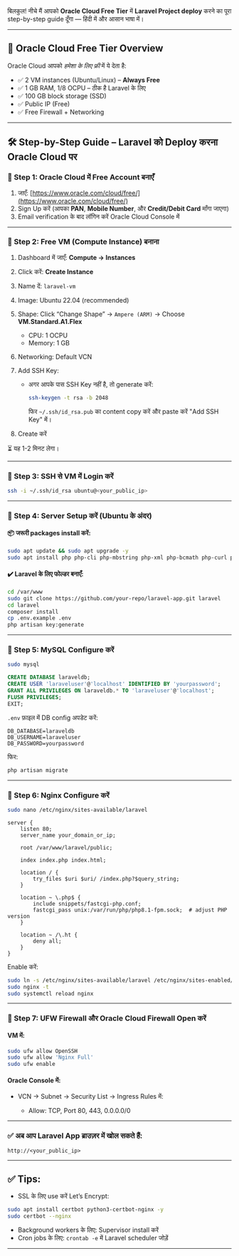 बिलकुल! नीचे मैं आपको **Oracle Cloud Free Tier** में **Laravel Project deploy** करने का पूरा step-by-step guide दूँगा — हिंदी में और आसान भाषा में।

---

## 🧾 Oracle Cloud Free Tier Overview

Oracle Cloud आपको *हमेशा के लिए फ्री* में ये देता है:

* ✅ 2 VM instances (Ubuntu/Linux) – **Always Free**
* ✅ 1 GB RAM, 1/8 OCPU – ठीक है Laravel के लिए
* ✅ 100 GB block storage (SSD)
* ✅ Public IP (Free)
* ✅ Free Firewall + Networking

---

## 🛠️ Step-by-Step Guide – Laravel को Deploy करना Oracle Cloud पर

### 🔹 Step 1: Oracle Cloud में Free Account बनाएँ

1. जाएँ: [https://www.oracle.com/cloud/free/](https://www.oracle.com/cloud/free/)
2. Sign Up करें (आपका **PAN**, **Mobile Number**, और **Credit/Debit Card** माँगा जाएगा)
3. Email verification के बाद लॉगिन करें Oracle Cloud Console में

---

### 🔹 Step 2: Free VM (Compute Instance) बनाना

1. Dashboard में जाएँ: **Compute → Instances**
2. Click करें: **Create Instance**
3. Name दें: `laravel-vm`
4. Image: Ubuntu 22.04 (recommended)
5. Shape: Click “Change Shape” → `Ampere (ARM)` → Choose **VM.Standard.A1.Flex**

   * CPU: 1 OCPU
   * Memory: 1 GB
6. Networking: Default VCN
7. Add SSH Key:

   * अगर आपके पास SSH Key नहीं है, तो generate करें:

     ```bash
     ssh-keygen -t rsa -b 2048
     ```

     फिर `~/.ssh/id_rsa.pub` का content copy करें और paste करें "Add SSH Key" में।
8. Create करें

⏳ यह 1-2 मिनट लेगा।

---

### 🔹 Step 3: SSH से VM में Login करें

```bash
ssh -i ~/.ssh/id_rsa ubuntu@<your_public_ip>
```

---

### 🔹 Step 4: Server Setup करें (Ubuntu के अंदर)

#### 📦 जरूरी packages install करें:

```bash
sudo apt update && sudo apt upgrade -y
sudo apt install php php-cli php-mbstring php-xml php-bcmath php-curl php-mysql php-zip unzip git curl nginx mysql-server composer -y
```

#### ✔️ Laravel के लिए फोल्डर बनाएँ:

```bash
cd /var/www
sudo git clone https://github.com/your-repo/laravel-app.git laravel
cd laravel
composer install
cp .env.example .env
php artisan key:generate
```

---

### 🔹 Step 5: MySQL Configure करें

```bash
sudo mysql
```

```sql
CREATE DATABASE laraveldb;
CREATE USER 'laraveluser'@'localhost' IDENTIFIED BY 'yourpassword';
GRANT ALL PRIVILEGES ON laraveldb.* TO 'laraveluser'@'localhost';
FLUSH PRIVILEGES;
EXIT;
```

`.env` फ़ाइल में DB config अपडेट करें:

```
DB_DATABASE=laraveldb
DB_USERNAME=laraveluser
DB_PASSWORD=yourpassword
```

फिर:

```bash
php artisan migrate
```

---

### 🔹 Step 6: Nginx Configure करें

```bash
sudo nano /etc/nginx/sites-available/laravel
```

```nginx
server {
    listen 80;
    server_name your_domain_or_ip;

    root /var/www/laravel/public;

    index index.php index.html;

    location / {
        try_files $uri $uri/ /index.php?$query_string;
    }

    location ~ \.php$ {
        include snippets/fastcgi-php.conf;
        fastcgi_pass unix:/var/run/php/php8.1-fpm.sock;  # adjust PHP version
    }

    location ~ /\.ht {
        deny all;
    }
}
```

Enable करें:

```bash
sudo ln -s /etc/nginx/sites-available/laravel /etc/nginx/sites-enabled/
sudo nginx -t
sudo systemctl reload nginx
```

---

### 🔹 Step 7: UFW Firewall और Oracle Cloud Firewall Open करें

#### VM में:

```bash
sudo ufw allow OpenSSH
sudo ufw allow 'Nginx Full'
sudo ufw enable
```

#### Oracle Console में:

* VCN → Subnet → Security List → Ingress Rules में:

  * Allow: TCP, Port 80, 443, 0.0.0.0/0

---

### ✅ अब आप Laravel App ब्राउज़र में खोल सकते हैं:

```
http://<your_public_ip>
```

---

## ✅ Tips:

* SSL के लिए use करें Let’s Encrypt:

```bash
sudo apt install certbot python3-certbot-nginx -y
sudo certbot --nginx
```

* Background workers के लिए: Supervisor install करें
* Cron jobs के लिए: `crontab -e` में Laravel scheduler जोड़ें

---